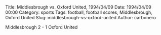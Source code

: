 Title: Middlesbrough vs. Oxford United, 1994/04/09
Date: 1994/04/09 00:00
Category: sports
Tags: football, football scores, Middlesbrough, Oxford United
Slug: middlesbrough-vs-oxford-united
Author: carbonero


Middlesbrough 2 - 1 Oxford United
